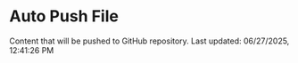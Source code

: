 # Auto Push File

Content that will be pushed to GitHub repository.
Last updated: 06/27/2025, 12:41:26 PM